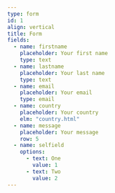 ```yaml
---
type: form
id: 1
align: vertical
title: Form
fields:
  - name: firstname
    placeholder: Your first name
    type: text
  - name: lastname
    placeholder: Your last name
    type: text
  - name: email
    placeholder: Your email
    type: email
  - name: country
    placeholder: Your country
    elm: "country.html"
  - name: message
    placeholder: Your message
    row: 5
  - name: selfield
    options:
      - text: One
        value: 1
      - text: Two
        value: 2
---
```

